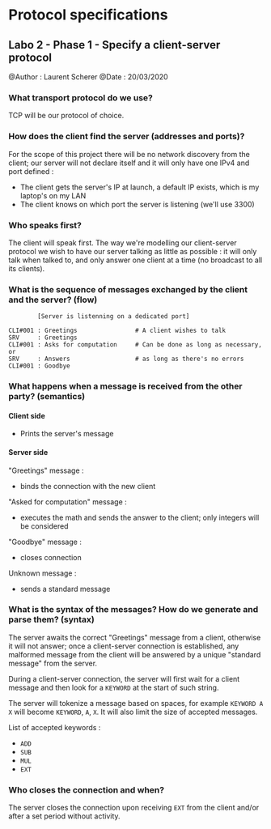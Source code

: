# Protocol specifications

## Labo 2 - Phase 1 - Specify a client-server protocol

@Author : Laurent Scherer
@Date   : 20/03/2020

### What transport protocol do we use?

TCP will be our protocol of choice.

### How does the client find the server (addresses and ports)?

For the scope of this project there will be no network discovery from the client; our
 server will not declare itself and it will only have one IPv4 and port defined :
 
  * The client gets the server's IP at launch, a default IP exists, which is my laptop's on my LAN
  * The client knows on which port the server is listening (we'll use 3300)

### Who speaks first?

The client will speak first.
The way we're modelling our client-server protocol we wish to have our server talking as little as possible : it will
 only talk when talked to, and only answer one client at a time (no broadcast to all its clients).

### What is the sequence of messages exchanged by the client and the server? (flow)

```
        [Server is listenning on a dedicated port]

CLI#001 : Greetings                # A client wishes to talk
SRV     : Greetings
CLI#001 : Asks for computation     # Can be done as long as necessary, or
SRV     : Answers                  # as long as there's no errors 
CLI#001 : Goodbye  
```


### What happens when a message is received from the other party? (semantics)

#### Client side 
  
  * Prints the server's message

#### Server side

"Greetings" message :
  * binds the connection with the new client

"Asked for computation" message : 
  * executes the math and sends the answer to the client; only integers will be considered

"Goodbye" message : 
  * closes connection

Unknown message : 
  * sends a standard message

### What is the syntax of the messages? How do we generate and parse them? (syntax)

The server awaits the correct "Greetings" message from a client, otherwise it will not answer; once a client-server connection is established, any malformed message from the client will be answered by a unique "standard message" from the server. 

During a client-server connection, the server will first wait for a client message and then look for a `KEYWORD` at the
 start of such string.

The server will tokenize a message based on spaces, for example `KEYWORD A X` will become `KEYWORD`, `A`, `X`. It
 will also limit the size of accepted messages.

List of accepted keywords : 
  * `ADD`
  * `SUB`
  * `MUL`
  * `EXT`


### Who closes the connection and when?

The server closes the connection upon receiving `EXT` from the client and/or after a set period without activity.